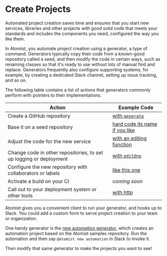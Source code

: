 # Create Projects

Automated project creation saves time and ensures that you start new services, 
libraries and other projects with good solid code that meets your standards
and includes the components you need, configured the way you like them.

In Atomist, you automate project creation using a generator, a type of command. 
Generators typically copy their code from a known-good repository called a seed,
and then modify the code in certain ways, such as renaming classes so that it's
ready to use without lots of manual find and replace. Generators frequently also
configure supporting systems, for example, by creating a dedicated
Slack channel, setting up issue tracking, and so on.

The following table contains a list of actions that generators commonly perform 
with pointers to their implementations. 

| Action | Example Code |
| ------ | ------------ |
| Create a GitHub repository | [with `generate`](https://github.com/atomist/initializr-atomist/blob/55b587a4222349352f74d4b022e8e58a568d429e/src/commands/generator/initializr/RepoCreator.ts#L33) |
|  Base it on a seed repository | [hard code its name if you like](https://github.com/atomist/automation-client-samples-ts/blob/7c1a7267ff0881935f4682784a9ce5e403b1b7ff/src/commands/generator/NewAutomation.ts#L39) |
|  Adjust the code for the new service | [with an editing function](https://github.com/atomist/automation-client-samples-ts/blob/7c1a7267ff0881935f4682784a9ce5e403b1b7ff/src/commands/generator/NewAutomation.ts#L47) |
|  Change code in other repositories, to set up logging or deployment | [with `editOne`](https://github.com/atomist/automation-client-samples-ts/blob/7c1a7267ff0881935f4682784a9ce5e403b1b7ff/src/commands/editor/AddContributing.ts#L38) |
|  Configure the new repository with collaborators or labels | [like this one](https://github.com/atomist/initializr-atomist/blob/55b587a4222349352f74d4b022e8e58a568d429e/src/commands/generator/initializr/RepoCreator.ts#L46) |
|  Activate a build on your CI | _coming soon_ |
|  Call out to your deployment system or other tools | [with http](https://github.com/atomist/automation-client-samples-ts/blob/master/src/commands/simple/HelloHttp.ts)|

Atomist gives you a convenient client to run your generator, and hooks up to Slack. You could
add a custom form to serve project creation to your team or organization.

One handy generator is the [new automation generator,](https://github.com/atomist/automation-client-samples-ts/blob/master/src/commands/generator/NewAutomation.ts)
which creates an automation project based on the Atomist samples repository. Run the automation and 
then say `@atomist new automation` in Slack to invoke it.

Then modify that same generator to make the projects you want to see!

<!--

Other links that might be useful: [this code](https://github.com/atomist/initializr-atomist/blob/master/src/web/initializerHandoff.ts)
makes a custom form somehow, in our spring initializr automation.
(I don't know exactly how)

Change code could link to [project editors](https://github.com/atomist/automation-client-ts/blob/master/docs/ProjectEditors.md)

-->
